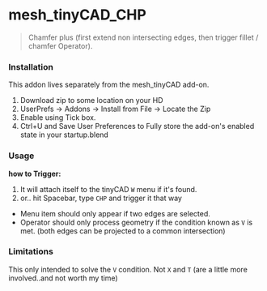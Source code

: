# mesh_tinyCAD_CHP

> Chamfer plus (first extend non intersecting edges, then trigger fillet / chamfer Operator). 

### Installation

This addon lives separately from the mesh_tinyCAD add-on.  

1. Download zip to some location on your HD
2. UserPrefs -> Addons -> Install from File -> Locate the Zip
3. Enable using Tick box.
4. Ctrl+U and Save User Preferences to Fully store the add-on's enabled state in your startup.blend

### Usage

**how to Trigger:**  

1. It will attach itself to the tinyCAD `W` menu if it's found. 
2. or.. hit Spacebar, type `CHP` and trigger it that way

- Menu item should only appear if two edges are selected.
- Operator should only process geometry if the condition known as `V` is met. (both edges can be projected to a common intersection)

### Limitations

This only intended to solve the `V` condition. Not `X` and `T` (are a little more involved..and not worth my time)







